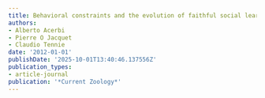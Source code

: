 ```yaml
---
title: Behavioral constraints and the evolution of faithful social learning
authors:
- Alberto Acerbi
- Pierre O Jacquet
- Claudio Tennie
date: '2012-01-01'
publishDate: '2025-10-01T13:40:46.137556Z'
publication_types:
- article-journal
publication: '*Current Zoology*'
---
```

